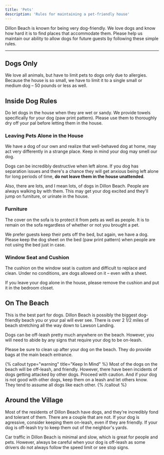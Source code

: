 ```yaml
---
title: 'Pets'
description: 'Rules for maintaining a pet-friendly house'
---
```


Dillon Beach is known for being very dog-friendly. We love dogs and know how hard it is to find places that accommodate them. Please help us maintain our ability to allow dogs for future guests by following these simple rules.

---

## Dogs Only

We love all animals, but have to limit pets to dogs only due to allergies. Because the house is so small, we have to limit it to a single small or medium dog – 50 pounds or less as well.

## Inside Dog Rules

Do let dogs in the house when they are wet or sandy. We provide towels specifically for your dog (paw print pattern). Please use them to thoroughly dry off your pal before letting them in the house.

### Leaving Pets Alone in the House

We have a dog of our own and realize that well-behaved dog at home, may act very differently in a strange place. Keep in mind your dog may smell our dog.

Dogs can be incredibly destructive when left alone. If you dog has separation issues and there's a chance they will get anxious being left alone for long periods of time, **do not leave them in the house unattended**.

Also, there are lots, and I mean lots, of dogs in Dillon Beach. People are always walking by with them. This may get your dog excited and they'll jump on furniture, or urinate in the house.

### Furniture

The cover on the sofa is to protect it from pets as well as people. It is to remain on the sofa regardless of whether or not you brought a pet.

We prefer guests keep their pets off the bed, but again, we have a dog. Please keep the dog sheet on the bed (paw print pattern) when people are not using the bed just in case.

### Window Seat and Cushion

The cushion on the window seat is custom and difficult to replace and clean. Under no conditions, are dogs allowed on it – even with a sheet.

If you leave your dog alone in the house, please remove the cushion and put it in the bedroom closet.

## On The Beach

This is the best part for dogs. Dillon Beach is possibly the biggest dog-friendly beach you or your pal will ever see. There is over 2 1/2 miles of beach stretching all the way down to Lawson Landing.

Dogs can be off-leash pretty much anywhere on the beach. However, you will need to abide by any signs that require your dog to be on-leash.

Please be sure to clean up after your dog on the beach. They do provide bags at the main beach entrance.

{% callout type="warning" title="Keep In Mind" %}
Most of the dogs on the beach will be off-leash, and friendly. However, there have been incidents of dogs getting attacked by other dogs. Proceed with caution. And if your dog is not good with other dogs, keep them on a leash and let others know. They tend to assume all dogs like each other.
{% /callout %}

## Around the Village

Most of the residents of Dillon Beach have dogs, and they're incredibly fond and tolerant of them. There are a couple that are not. If your dog is agressive, consider keeping them on-leash, even if they are friendly. If your dog is off-leash try to keep them out of the neighbor's yards.

Car traffic in Dillon Beach is minimal and slow, which is great for people and pets. However, always be careful when your dog is off-leash as some drivers do not always follow the speed limit or see stop signs.
